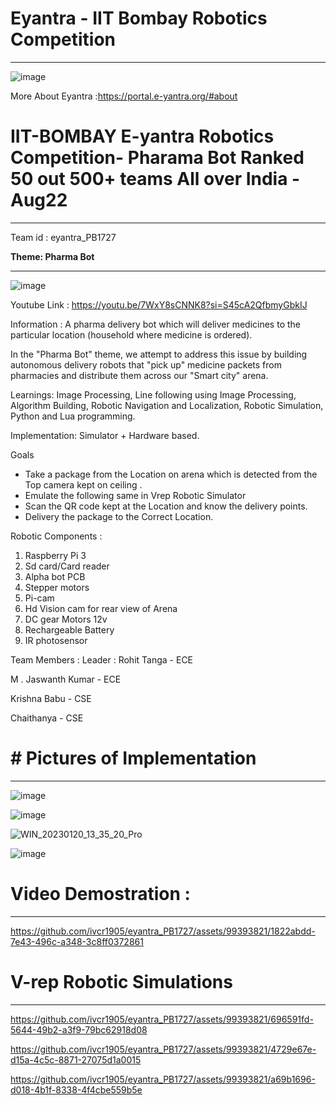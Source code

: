 # Eyantra - IIT Bombay Robotics Competition
---------------
![image](https://github.com/ivcr1905/eyantra_PB1727/assets/99393821/3167d91d-3722-4e6a-b8a9-68d3bee56b63)

More About Eyantra :https://portal.e-yantra.org/#about 


# IIT-BOMBAY E-yantra Robotics Competition- Pharama Bot Ranked 50 out 500+ teams All over India - Aug22
-----------------------------------------



Team id : eyantra_PB1727


**Theme: Pharma Bot**

-----------------------------

![image](https://github.com/ivcr1905/eyantra_PB1727/assets/99393821/58e6e4bd-8dc0-4628-a589-ff3308101293)


Youtube
Link : https://youtu.be/7WxY8sCNNK8?si=S45cA2QfbmyGbkIJ 

Information :
A pharma delivery bot which will deliver medicines to the
particular location (household where medicine is ordered).

In the "Pharma Bot" theme, we attempt to address this issue by building autonomous delivery robots that "pick up" medicine packets from pharmacies and distribute them across our "Smart city" arena.

Learnings: Image Processing, Line following using Image Processing, Algorithm Building, Robotic Navigation and Localization, Robotic Simulation, Python and Lua programming.

Implementation: Simulator + Hardware based.

Goals
- Take a package from the Location on arena which is detected from the Top camera kept on ceiling .
- Emulate the following same in Vrep Robotic Simulator
- Scan the QR code kept at the Location and know the delivery points.
- Delivery the package to the Correct Location.


Robotic Components :
1. Raspberry Pi 3
2. Sd card/Card reader
3. Alpha bot PCB
4. Stepper motors
5. Pi-cam
6. Hd Vision cam for rear view of Arena
7. DC gear Motors 12v
8. Rechargeable Battery
9. IR photosensor
  

Team Members : 
Leader : Rohit Tanga - ECE 

M . Jaswanth Kumar - ECE

Krishna Babu - CSE

Chaithanya - CSE



# # Pictures of Implementation
------------
![image](https://github.com/ivcr1905/eyantra_PB1727/assets/99393821/247973fd-5a94-4a77-b3c1-b8eddfc308d5)

![image](https://github.com/ivcr1905/eyantra_PB1727/assets/99393821/85f4675a-5190-4d45-b6de-8044f762727e)

![WIN_20230120_13_35_20_Pro](https://github.com/ivcr1905/eyantra_PB1727/assets/99393821/3772c786-1db8-4758-93f2-5c579950fad4)

![image](https://github.com/ivcr1905/eyantra_PB1727/assets/99393821/d90717e2-4d1d-4b94-8ac3-65f52ba5f500)

# Video Demostration : 
----------------

https://github.com/ivcr1905/eyantra_PB1727/assets/99393821/1822abdd-7e43-496c-a348-3c8ff0372861



# V-rep Robotic Simulations 
----------------------------

https://github.com/ivcr1905/eyantra_PB1727/assets/99393821/696591fd-5644-49b2-a3f9-79bc62918d08




https://github.com/ivcr1905/eyantra_PB1727/assets/99393821/4729e67e-d15a-4c5c-8871-27075d1a0015




https://github.com/ivcr1905/eyantra_PB1727/assets/99393821/a69b1696-d018-4b1f-8338-4f4cbe559b5e



